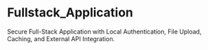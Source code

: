 # Fullstack_Application
Secure Full-Stack Application with Local Authentication, File Upload, Caching, and External API Integration.
